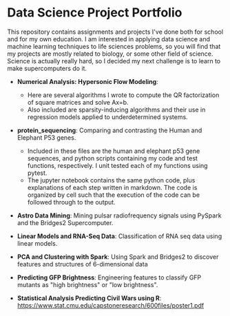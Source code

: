 # Data Science Project Portfolio

This repository contains assignments and projects I've done both for school and for my own education. I am interested in applying data science and machine learning techniques to life sciences problems, so you will find that my projects are mostly related to biology, or some other field of science. Science is actually really hard, so I decided my next challenge is to learn to make supercomputers do it.

* **Numerical Analysis: Hypersonic Flow Modeling**: 
  * Here are several algorithms I wrote to compute the QR factorization of square matrices and solve Ax=b. 
  * Also included are sparsity-inducing algorithms and their use in regression models applied to underdetermined systems.

* **protein_sequencing**: Comparing and contrasting the Human and Elephant P53 genes.
  * Included in these files are the human and elephant p53 gene sequences, and python scripts containing my code and test functions, respectively. I unit tested each of my functions using pytest.
  * The jupyter notebook contains the same python code, plus explanations of each step written in markdown. The code is organized by cell such that the execution of the code can be followed through to the output.

* **Astro Data Mining**:  Mining pulsar radiofrequency signals using PySpark and the Bridges2 Supercomputer.


* **Linear Models and RNA-Seq Data**: Classification of RNA seq data using linear models.
* **PCA and Clustering with Spark**: Using Spark and Bridges2 to discover features and structures of 6-dimensional data
* **Predicting GFP Brightness**: Engineering features to classify GFP mutants as "high brightness" or "low brightness".

* **Statistical Analysis Predicting Civil Wars using R**: https://www.stat.cmu.edu/capstoneresearch/600files/poster1.pdf
